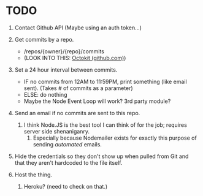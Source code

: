# TODO

1. Contact Github API (Maybe using an auth token...)

2. Get commits by a repo.
   - /repos/{owner}/{repo}/commits
   - (LOOK INTO THIS: [Octokit (github.com)](https://github.com/octokit))
  
3. Set a 24 hour interval between commits.
   - IF no commits from 12AM to 11:59PM, print something (like email sent). (Takes # of commits as a parameter)
   - ELSE: do nothing
	- Maybe the Node Event Loop will work? 3rd party module?
1. Send an email if no commits are sent to this repo.
	1. I think Node.JS is the best tool I can think of for the job; requires server side shenaniganry.
		1. Especially because Nodemailer exists for exactly this purpose of sending *automated* emails.
2. Hide the credentials so they don't show up when pulled from Git and that they aren't hardcoded to the file itself.
3. Host the thing.
	1. Heroku? (need to check on that.)